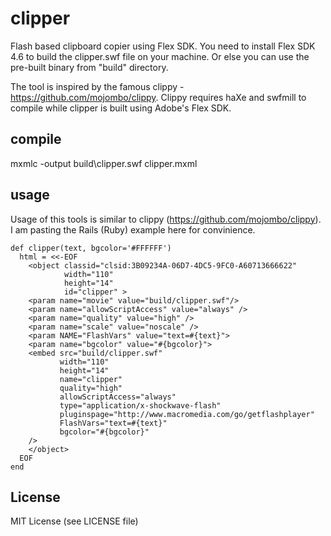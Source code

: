 clipper
=======

Flash based clipboard copier using Flex SDK. You need to install Flex SDK 4.6 to build the clipper.swf file on your machine. Or else you can use the pre-built binary from "build" directory.

The tool is inspired by the famous clippy - https://github.com/mojombo/clippy. Clippy requires haXe and swfmill to compile while clipper is built using Adobe's Flex SDK.

compile
-------
mxmlc -output build\clipper.swf clipper.mxml

usage
-----

Usage of this tools is similar to clippy (https://github.com/mojombo/clippy). I am pasting the Rails (Ruby) example here for convinience.

    def clipper(text, bgcolor='#FFFFFF')
      html = <<-EOF
        <object classid="clsid:3B09234A-06D7-4DC5-9FC0-A60713666622"
                width="110"
                height="14"
                id="clipper" >
        <param name="movie" value="build/clipper.swf"/>
        <param name="allowScriptAccess" value="always" />
        <param name="quality" value="high" />
        <param name="scale" value="noscale" />
        <param NAME="FlashVars" value="text=#{text}">
        <param name="bgcolor" value="#{bgcolor}">
        <embed src="build/clipper.swf"
               width="110"
               height="14"
               name="clipper"
               quality="high"
               allowScriptAccess="always"
               type="application/x-shockwave-flash"
               pluginspage="http://www.macromedia.com/go/getflashplayer"
               FlashVars="text=#{text}"
               bgcolor="#{bgcolor}"
        />
        </object>
      EOF
    end

License
-------

MIT License (see LICENSE file)
